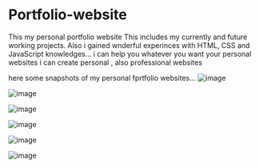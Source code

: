# Portfolio-website
This my personal portfolio website
This includes my currently and future working projects.
Also i gained wnderful experinces with HTML, CSS and JavaScript knowledges...
i can help you whatever you want your personal websites 
i can create personal , also professional websites 


here some snapshots of my personal fprtfolio websites...
![image](https://github.com/Arafath-MSM/Portfolio-website/assets/139915083/36ac44ab-2552-4def-8281-e63f6d3b3c7b)

![image](https://github.com/Arafath-MSM/Portfolio-website/assets/139915083/59da5869-d52b-4b71-b354-bcdaee60e606)

![image](https://github.com/Arafath-MSM/Portfolio-website/assets/139915083/6f0b6c93-95bb-4610-b629-041f0617a6b9)

![image](https://github.com/Arafath-MSM/Portfolio-website/assets/139915083/3d198a54-8807-4c08-8097-d953962f666c)

![image](https://github.com/Arafath-MSM/Portfolio-website/assets/139915083/d71ecde2-7f24-4b1e-9acb-c75195a01f9b)

![image](https://github.com/Arafath-MSM/Portfolio-website/assets/139915083/e545f2bb-2864-4aeb-a8c9-c126c0f18a6b)







